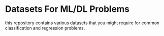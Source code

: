 # Datasets For ML/DL Problems
this repository contains various datasets that you might require for common classification and regression problems.
